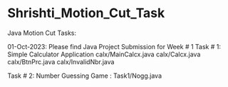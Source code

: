 # Shrishti_Motion_Cut_Task
Java Motion Cut Tasks:

01-Oct-2023: Please find Java Project Submission for Week # 1
Task # 1: Simple Calculator Application
  calx/MainCalcx.java
  calx/Calcx.java
  calx/BtnPrc.java
  calx/InvalidNbr.java
 

Task # 2: Number Guessing Game : 
  Task1/Nogg.java
  
